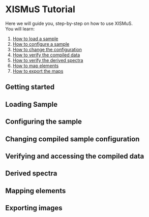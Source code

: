 # XISMuS Tutorial

Here we will guide you, step-by-step on how to use XISMuS.<br>
You will learn:<br>
1.  [How to load a sample](#loadingSample)<br>
2.  [How to configure a sample](#configureSample)<br>
3.  [How to change the configuration](#reconfigure)<br>
4.  [How to verify the compiled data](#output)<br>
5.  [How to verify the derived spectra](#derivedSpectra)<br>
6.  [How to map elements](#mapping)<br>
7.  [How to export the maps](#export)<br>

## Getting started

## Loading Sample <a name="loadingSample"></a>

## Configuring the sample <a name="configureSample"></a>

## Changing compiled sample configuration <a name="reconfigure"></a>

## Verifying and accessing the compiled data <a name="output"></a>

## Derived spectra <a name="derivedSpectra"></a>

## Mapping elements <a name="mapping"></a>

## Exporting images <a name="export"></a>
